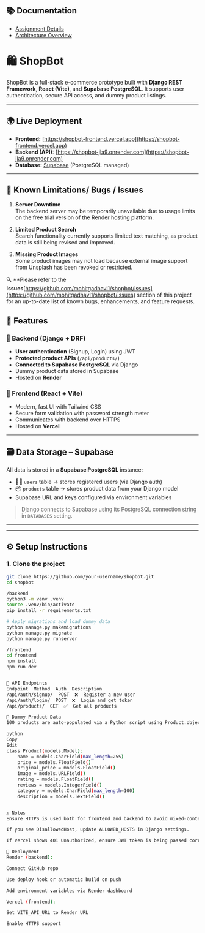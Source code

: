 ## 📚 Documentation

- [Assignment Details](docs/assignment.md)
- [Architecture Overview](docs/architecture.md)

# 🛍️ ShopBot

ShopBot is a full-stack e-commerce prototype built with **Django REST Framework**, **React (Vite)**, and **Supabase PostgreSQL**. It supports user authentication, secure API access, and dummy product listings.

---

## 🌍 Live Deployment

- **Frontend:** [https://shopbot-frontend.vercel.app](https://shopbot-frontend.vercel.app)
- **Backend (API):** [https://shopbot-jla9.onrender.com](https://shopbot-jla9.onrender.com)
- **Database:** [Supabase](https://supabase.com) (PostgreSQL managed)

---

## 🐛 Known Limitations/ Bugs / Issues

1. **Server Downtime**  
   The backend server may be temporarily unavailable due to usage limits on the free trial version of the Render hosting platform.

2. **Limited Product Search**  
   Search functionality currently supports limited text matching, as product data is still being revised and improved.

3. **Missing Product Images**  
   Some product images may not load because external image support from Unsplash has been revoked or restricted. 

🔍 **Please refer to the **Issues**[https://github.com/mohitgadhavi1/shopbot/issues](https://github.com/mohitgadhavi1/shopbot/issues) section of this project for an up-to-date list of known bugs, enhancements, and feature requests.

## 🔧 Features

### 🧠 Backend (Django + DRF)
- **User authentication** (Signup, Login) using JWT
- **Protected product APIs** (`/api/products/`)
- **Connected to Supabase PostgreSQL** via Django
- Dummy product data stored in Supabase
- Hosted on **Render**

### 🎨 Frontend (React + Vite)
- Modern, fast UI with Tailwind CSS
- Secure form validation with password strength meter
- Communicates with backend over HTTPS
- Hosted on **Vercel**

---

## 🗃️ Data Storage – Supabase

All data is stored in a **Supabase PostgreSQL** instance:

- 🧑‍💻 `users` table → stores registered users (via Django auth)
- 📦 `products` table → stores product data from your Django model
- Supabase URL and keys configured via environment variables

> Django connects to Supabase using its PostgreSQL connection string in `DATABASES` setting.

---


---

## ⚙️ Setup Instructions

### 1. Clone the project

```bash
git clone https://github.com/your-username/shopbot.git
cd shopbot

/backend
python3 -m venv .venv
source .venv/bin/activate
pip install -r requirements.txt

# Apply migrations and load dummy data
python manage.py makemigrations
python manage.py migrate
python manage.py runserver

/frontend
cd frontend
npm install
npm run dev


🔐 API Endpoints
Endpoint  Method  Auth  Description
/api/auth/signup/  POST  ❌  Register a new user
/api/auth/login/  POST  ❌  Login and get token
/api/products/  GET  ✅  Get all products

🧪 Dummy Product Data
100 products are auto-populated via a Python script using Product.objects.create(...) and saved in Supabase. Product model includes:

python
Copy
Edit
class Product(models.Model):
    name = models.CharField(max_length=255)
    price = models.FloatField()
    original_price = models.FloatField()
    image = models.URLField()
    rating = models.FloatField()
    reviews = models.IntegerField()
    category = models.CharField(max_length=100)
    description = models.TextField()


⚠️ Notes
Ensure HTTPS is used both for frontend and backend to avoid mixed-content errors.

If you see DisallowedHost, update ALLOWED_HOSTS in Django settings.

If Vercel shows 401 Unauthorized, ensure JWT token is being passed correctly in headers.

🧾 Deployment
Render (backend):

Connect GitHub repo

Use deploy hook or automatic build on push

Add environment variables via Render dashboard

Vercel (frontend):

Set VITE_API_URL to Render URL

Enable HTTPS support




